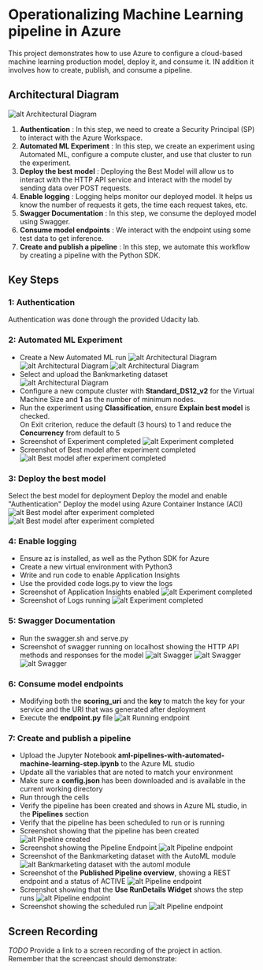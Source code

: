 # Operationalizing Machine Learning pipeline in Azure

This project demonstrates how to use Azure to configure a cloud-based machine learning production model, deploy it, and consume it. IN addition it involves how to create, publish, and consume a pipeline.

## Architectural Diagram
![alt Architectural Diagram](screenshots/ml-architecture.png)

1. **Authentication** : In this step, we need to create a Security Principal (SP) to interact with the Azure Workspace.
2. **Automated ML Experiment** : In this step, we create an experiment using Automated ML, configure a compute cluster, and use that cluster to run the experiment.
3. **Deploy the best model** : Deploying the Best Model will allow us to interact with the HTTP API service and interact with the model by sending data over POST requests.
4. **Enable logging** : Logging helps monitor our deployed model. It helps us know the number of requests it gets, the time each request takes, etc.
5. **Swagger Documentation** : In this step, we consume the deployed model using Swagger.
6. **Consume model endpoints** : We interact with the endpoint using some test data to get inference.
7. **Create and publish a pipeline** : In this step, we automate this workflow by creating a pipeline with the Python SDK. 

## Key Steps

### 1: Authentication
Authentication was done through the provided Udacity lab. 

### 2: Automated ML Experiment

  * Create a New Automated ML run
   ![alt Architectural Diagram](screenshots/_1-create-new-automated-ml-run.png)
   ![alt Architectural Diagram](screenshots/_2-create-compute-cluster.png)
   ![alt Architectural Diagram](screenshots/_3-ml-run-additional-configurations.png)
  * Select and upload the Bankmarketing dataset
   ![alt Architectural Diagram](screenshots/1-registered-datasets.png)
  * Configure a new compute cluster with **Standard_DS12_v2** for the Virtual Machine Size and **1** as the number of minimum nodes.
  * Run the experiment using **Classification**, ensure **Explain best model** is checked. <br> On Exit criterion, reduce the default (3 hours) to 1 and reduce the             **Concurrency** from default to 5
  * Screenshot of Experiment completed
    ![alt Experiment completed](screenshots/2-experiment-completed.png)
  * Screenshot of Best model after experiment completed
    ![alt Best model after experiment completed](screenshots/3-best-model-after-experiment-completed.png)

### 3: Deploy the best model
Select the best model for deployment Deploy the model and enable "Authentication" Deploy the model using Azure Container Instance (ACI)
![alt Best model after experiment completed](screenshots/_5-deploy-best-model.png)
![alt Best model after experiment completed](screenshots/3-best-model-after-experiment-completed.png)

### 4: Enable logging

  * Ensure az is installed, as well as the Python SDK for Azure
  * Create a new virtual environment with Python3
  * Write and run code to enable Application Insights
  * Use the provided code logs.py to view the logs
  * Screenshot of Application Insights enabled
    ![alt Experiment completed](screenshots/4-application-insights-enabled.png)
  * Screenshot of Logs running
    ![alt Experiment completed](screenshots/5-logs.png)

### 5: Swagger Documentation
  
  * Run the swagger.sh and serve.py
  * Screenshot of swagger running on localhost showing the HTTP API methods and responses for the model
    ![alt Swagger](screenshots/6-swagger-1.png)
    ![alt Swagger](screenshots/6-swagger-2.png)
    ![alt Swagger](screenshots/6-swagger-3.png)

### 6: Consume model endpoints

  * Modifying both the **scoring_uri** and the **key** to match the key for your service and the URI that was generated after deployment
  * Execute the **endpoint.py** file
    ![alt Running endpoint](screenshots/7-running-endpoint.png)

### 7: Create and publish a pipeline

  * Upload the Jupyter Notebook **aml-pipelines-with-automated-machine-learning-step.ipynb** to the Azure ML studio
  * Update all the variables that are noted to match your environment
  * Make sure a **config.json** has been downloaded and is available in the current working directory
  * Run through the cells
  * Verify the pipeline has been created and shows in Azure ML studio, in the **Pipelines** section
  * Verify that the pipeline has been scheduled to run or is running
  * Screenshot showing that the pipeline has been created
    ![alt Pipeline created](screenshots/8-pipeline-created.png)
  * Screenshot showing the Pipeline Endpoint
    ![alt Pipeline endpoint](screenshots/9-pipeline-endpoint.png)
  * Screenshot of the Bankmarketing dataset with the AutoML module
    ![alt Bankmarketing dataset with the automl module](screenshots/10-bankmarketing-dataset-with-the-automl-module.png)
  * Screenshot of the **Published Pipeline overview**, showing a REST endpoint and a status of ACTIVE
    ![alt Pipeline endpoint](screenshots/11-published-pipeline-overview.png)
  * Screenshot showing that the **Use RunDetails Widget** shows the step runs
    ![alt Pipeline endpoint](screenshots/13-use-rundetails-widget.png)
  * Screenshot showing the scheduled run
    ![alt Pipeline endpoint](screenshots/12-scheduled-run.png)
    
## Screen Recording
*TODO* Provide a link to a screen recording of the project in action. Remember that the screencast should demonstrate:
